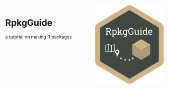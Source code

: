 

<img height='250' align='right' src='./DatasetPkg/img/RpkgGuide.png'>

# RpkgGuide
a tutorial on making R packages
